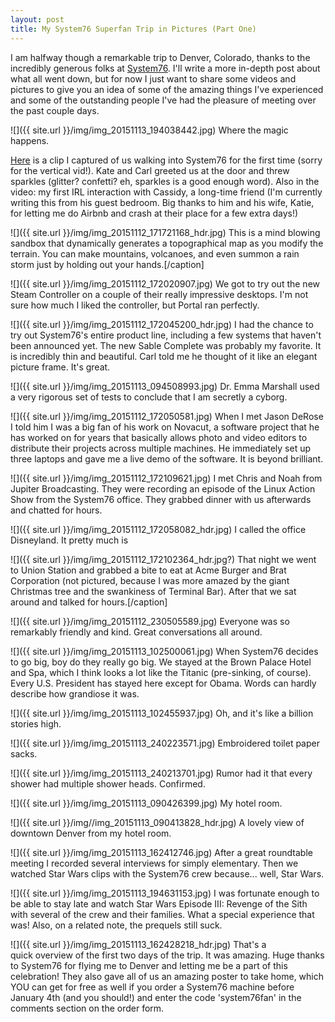 ```yaml
---
layout: post
title: My System76 Superfan Trip in Pictures (Part One)
---
```

I am halfway though a remarkable trip to Denver, Colorado, thanks to the incredibly generous folks at [System76](http://system76.com). I'll write a more in-depth post about what all went down, but for now I just want to share some videos and pictures to give you an idea of some of the amazing things I've experienced and some of the outstanding people I've had the pleasure of meeting over the past couple days.

![]({{ site.url }}/img/img_20151113_194038442.jpg)
Where the magic happens.

[Here](https://www.youtube.com/watch?v=hL_CYeD9500) is a clip I captured of us walking into System76 for the first time (sorry for the vertical vid!). Kate and Carl greeted us at the door and threw sparkles (glitter? confetti? eh, sparkles is a good enough word). Also in the video: my first IRL interaction with Cassidy, a long-time friend (I'm currently writing this from his guest bedroom. Big thanks to him and his wife, Katie, for letting me do Airbnb and crash at their place for a few extra days!)

![]({{ site.url }}/img/img_20151112_171721168_hdr.jpg)
This is a mind blowing sandbox that dynamically generates a topographical map as you modify the terrain. You can make mountains, volcanoes, and even summon a rain storm just by holding out your hands.[/caption]

![]({{ site.url }}/img/img_20151112_172020907.jpg)
We got to try out the new Steam Controller on a couple of their really impressive desktops. I'm not sure how much I liked the controller, but Portal ran perfectly.

![]({{ site.url }}/img/img_20151112_172045200_hdr.jpg)
I had the chance to try out System76's entire product line, including a few systems that haven't been announced yet. The new Sable Complete was probably my favorite. It is incredibly thin and beautiful. Carl told me he thought of it like an elegant picture frame. It's great.

![]({{ site.url }}/img/img_20151113_094508993.jpg)
Dr. Emma Marshall used a very rigorous set of tests to conclude that I am secretly a cyborg.

![]({{ site.url }}/img/img_20151112_172050581.jpg)
When I met Jason DeRose I told him I was a big fan of his work on Novacut, a software project that he has worked on for years that basically allows photo and video editors to distribute their projects across multiple machines. He immediately set up three laptops and gave me a live demo of the software. It is beyond brilliant.

![]({{ site.url }}/img/img_20151112_172109621.jpg)
I met Chris and Noah from Jupiter Broadcasting. They were recording an episode of the Linux Action Show from the System76 office. They grabbed dinner with us afterwards and chatted for hours.

![]({{ site.url }}/img/img_20151112_172058082_hdr.jpg)
I called the office Disneyland. It pretty much is

![]({{ site.url }}/img/img_20151112_172102364_hdr.jpg?)
That night we went to Union Station and grabbed a bite to eat at Acme Burger and Brat Corporation (not pictured, because I was more amazed by the giant Christmas tree and the swankiness of Terminal Bar). After that we sat around and talked for hours.[/caption]

![]({{ site.url }}/img/img_20151112_230505589.jpg)
Everyone was so remarkably friendly and kind. Great conversations all around.

![]({{ site.url }}/img/img_20151113_102500061.jpg)
When System76 decides to go big, boy do they really go big. We stayed at the Brown Palace Hotel and Spa, which I think looks a lot like the Titanic (pre-sinking, of course). Every U.S. President has stayed here except for Obama. Words can hardly describe how grandiose it was.

![]({{ site.url }}/img/img_20151113_102455937.jpg)
Oh, and it's like a billion stories high.

![]({{ site.url }}/img/img_20151113_240223571.jpg)
Embroidered toilet paper sacks.

![]({{ site.url }}/img/img_20151113_240213701.jpg)
Rumor had it that every shower had multiple shower heads. Confirmed.

![]({{ site.url }}/img/img_20151113_090426399.jpg)
My hotel room.

![]({{ site.url }}/img//img_20151113_090413828_hdr.jpg)
A lovely view of downtown Denver from my hotel room.

![]({{ site.url }}/img/img_20151113_162412746.jpg)
After a great roundtable meeting I recorded several interviews for simply elementary. Then we watched Star Wars clips with the System76 crew because... well, Star Wars.

![]({{ site.url }}/img/img_20151113_194631153.jpg)
I was fortunate enough to be able to stay late and watch Star Wars Episode III: Revenge of the Sith with several of the crew and their families. What a special experience that was! Also, on a related note, the prequels still suck.

![]({{ site.url }}/img/img_20151113_162428218_hdr.jpg)
That's a quick overview of the first two days of the trip. It was amazing. Huge thanks to System76 for flying me to Denver and letting me be a part of this celebration! They also gave all of us an amazing poster to take home, which YOU can get for free as well if you order a System76 machine before January 4th (and you should!) and enter the code 'system76fan' in the comments section on the order form.
